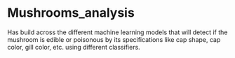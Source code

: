 # Mushrooms_analysis
Has build across the different machine learning models that will detect if the mushroom is edible or poisonous by its specifications like cap shape, cap color, gill color, etc. using different classifiers.
